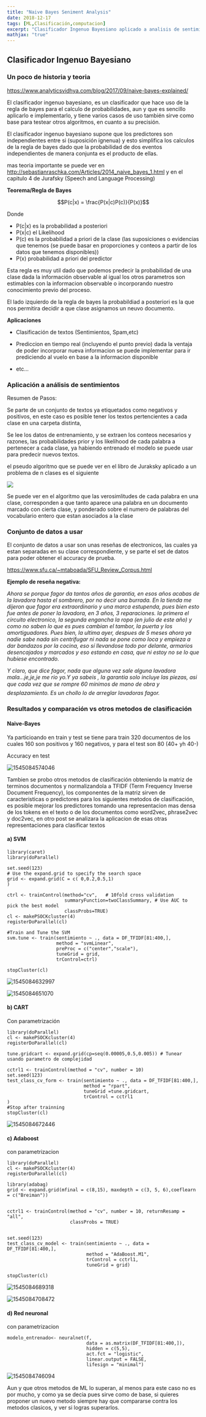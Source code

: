 ```yaml
---
title: "Naive Bayes Seniment Analysis"
date: 2018-12-17
tags: [ML,Clasificación,computacion]
excerpt: "Clasificador Ingenuo Bayesiano aplicado a analisis de sentimientos"
mathjax: "true"
---
```


## Clasificador Ingenuo Bayesiano

### Un poco de historia y teoria

https://www.analyticsvidhya.com/blog/2017/09/naive-bayes-explained/

El clasificador ingenuo bayesiano, es un clasificador que hace uso de la regla de bayes para el calculo de probabilidades, aun y que es sencillo aplicarlo e implementarlo, y tiene varios casos de uso también sirve como base para testear otros algoritmos, en cuanto a su precisión.

El clasificador ingenuo bayesiano supone que los predictores son independientes entre si (suposición ignenua) y esto simplifica los calculos de la regla de bayes dado que la probabilidad de dos eventos independientes de manera conjunta es el producto de ellas.

mas teoria importante se puede ver en http://sebastianraschka.com/Articles/2014_naive_bayes_1.html y en el capitulo 4 de Jurafsky (Speech and Language Processing)

**Teorema/Regla de Bayes**

$$P(c|x) = \frac{P(x|c)P(c)}{P(x)}$$

Donde 

* P(c|x) es la probabilidad a posteriori
* P(x|c) el Likelihood
* P(c) es la probabilidad a priori de la clase (las suposiciones o evidencias que tenemos (se puede basar en proporciones y conteos a partir de los datos que tenemos disponibles))
* P(x) probabilidad a priori del predictor

Esta regla es muy util dado que podemos predecir la probabilidad de una clase dada la información observable al igual los otros parametros son estimables con la informacion observable o incorporando nuestro conocimiento previo del proceso.

El lado izquierdo de la regla de bayes la probabildiad a posteriori es la que nos permitira decidir a que clase asignamos un neuvo documento.

**Aplicaciones**

* Clasificación de textos (Sentimientos, Spam,etc)

* Prediccion en tiempo real (incluyendo el punto previo) dada la ventaja de poder incorporar nueva informacion se puede implementar para ir prediciendo al vuelo en base a la informacion disponible
* etc...

### Aplicación a análisis de sentimientos

Resumen  de Pasos:

Se parte de  un conjunto de textos ya etiquetados como negativos y positivos, en este caso es posible tener los textos pertencientes a cada clase en una carpeta distinta,

Se lee los datos de entrenamiento, y se extraen los conteos necesarios y razones, las probabilidades prior y los likelihood de cada palabra a pertenecer a cada clase, ya habiendo entrenado el modelo se puede usar para predecir nuevos textos.

el pseudo algoritmo que se puede ver en el libro de Juraksky aplicado a un problema de n clases es el siguiente

![](https://i.imgur.com/m4QfyOg.png)

Se puede ver en el algoritmo que las verosimlitudes de cada palabra en una clase, corresponden a que tanto aparece una palabra en un documento marcado con cierta clase, y ponderado sobre el numero de palabras del vocabulario entero que estan asociados a la clase

### Conjunto de datos a usar

El conjunto de datos a usar son unas reseñas de electronicos, las cuales ya estan separadas en su clase correspondiente, y se parte el set de datos para poder obtener el accuracy de prueba.

https://www.sfu.ca/~mtaboada/SFU_Review_Corpus.html

**Ejemplo de reseña negativa:**

*Ahora se porque fagor da tantos años de garantia, en esos años acabas de la lavadora hasta el sombrero, por no decir una burrada. En la tienda me dijeron que fagor era extraordinario y una marca estupenda, pues bien esto fue antes de poner la lavadora, en 3 años, 3 reparaciones. la primera el circuito electronico, la segunda engancha la ropa (en julio de este año) y como no saben lo que es pues cambian el tambor, la puerta y los amortiguadores. Pues bien, la ultima ayer, despues de 5 meses ahora ya nadie sabe nada sin centrifugar ni nada se pone como loca y empieza a dar bandazos por la cocina, eso sí llevandose todo por delante, armarios desencajados y marcados y eso estando en casa, que ni estoy no se lo que hubiese encontrado.*

*Y claro, que dice fagor, nada que alguna vez sale alguna lavadora mala...je,je,je me rio yo.Y ya sabeis , la garantia solo incluye las piezas, asi que cada vez que se rompre 60 minimos de mano de obra y desplazamiento. Es un chollo lo de arreglar lavadoras fagor.* 

### Resultados y comparación vs otros metodos de clasificación

#### Naive-Bayes

Ya particioando en train y test se tiene para train 320 documentos de los cuales 160 son positivos y 160 negativos, y para el test son 80 (40+ yh 40-)

Accuracy en test

![1545084574046](https://i.imgur.com/2n6tDqD.png)

Tambien se probo otros metodos de clasificación obteniendo la matriz de terminos documentos y normalizandola a TFIDF (Term Frequency Inverse Document Frequency), los componentes de la matriz sirven de caracteristicas o predictores para los siguientes metodos de clasificación, es posible mejorar los predictores tomando una representacion mas densa de los tokens en el texto o de los documentos como word2vec, phrase2vec y doc2vec, en otro post se analizara la aplicacion de esas otras representaciones para clasificar textos

#### a) SVM

```
library(caret)
library(doParallel)

set.seed(123)
# Use the expand.grid to specify the search space 
grid <- expand.grid(C = c( 0,0.2,0.5,1)
)

ctrl <- trainControl(method="cv",   # 10fold cross validation
                     summaryFunction=twoClassSummary, # Use AUC to pick the best model
                     classProbs=TRUE)
cl <- makePSOCKcluster(4)
registerDoParallel(cl)  

#Train and Tune the SVM
svm.tune <- train(sentimiento ~ ., data = DF_TFIDF[81:400,], 
                  method = "svmLinear",
                  preProc = c("center","scale"),
                  tuneGrid = grid,
                  trControl=ctrl)

stopCluster(cl)
```

![1545084632997](https://i.imgur.com/RklaoFH.png)



![1545084651070](https://i.imgur.com/gR9kHY7.png)

#### b) CART 

Con parametrización

```
library(doParallel)
cl <- makePSOCKcluster(4)
registerDoParallel(cl)  

tune.gridcart <- expand.grid(cp=seq(0.00005,0.5,0.005)) # Tunear usando parametro de complejidad

cctrl1 <- trainControl(method = "cv", number = 10)
set.seed(123)
test_class_cv_form <- train(sentimiento ~ ., data = DF_TFIDF[81:400,], 
                            method = "rpart", 
                            tuneGrid =tune.gridcart,
                            trControl = cctrl1
)
#Stop after trainning
stopCluster(cl)
```

![1545084672446](https://i.imgur.com/9DDVEgZ.png)

#### c) Adaboost

con parametrizacion

```
library(doParallel)
cl <- makePSOCKcluster(4)
registerDoParallel(cl)

library(adabag)
grid <- expand.grid(mfinal = c(8,15), maxdepth = c(3, 5, 6),coeflearn = c("Breiman"))


cctrl1 <- trainControl(method = "cv", number = 10, returnResamp = "all",
                       classProbs = TRUE)


set.seed(123)
test_class_cv_model <- train(sentimiento ~ ., data = DF_TFIDF[81:400,], 
                             method = "AdaBoost.M1", 
                             trControl = cctrl1,
                             tuneGrid = grid)

stopCluster(cl)
```

![1545084689318](https://i.imgur.com/J5554Kr.png)

![1545084708472](https://i.imgur.com/qRY8rgF.png)

#### d) Red neuronal

con parametrizacion

```
modelo_entrenado<- neuralnet(f,
                             data = as.matrix(DF_TFIDF[81:400,]),
                             hidden = c(5,5),
                             act.fct = "logistic",
                             linear.output = FALSE,
                             lifesign = "minimal")
```



![1545084746094](/home/adrianrdzv/.config/Typora/typora-user-images/1545084746094.png)



Aun y que otros metodos de ML lo superan, al menos para este caso no es por mucho, y como ya se decia pues sirve como de base, si quieres proponer un nuevo metodo siempre hay que compararse contra los metodos clasicos, y ver si logras superarlos.